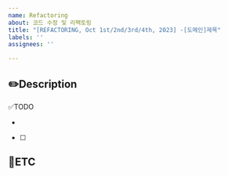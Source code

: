 ```yaml
---
name: Refactoring
about: 코드 수정 및 리팩토링
title: "[REFACTORING, Oct 1st/2nd/3rd/4th, 2023] -[도메인]제목"
labels: ''
assignees: ''

---
```


✏️Description
-
<!-- 코드 수정 및 리팩토링에 관련된 이슈 설명 -->

✅TODO
- <!-- (선택사항) 간단한 설명 적어주시면 착한 사람 -->
- [ ] <!-- todo -->


🐾ETC
-
